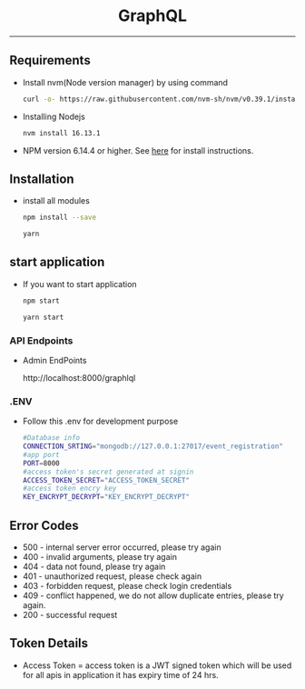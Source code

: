 <h1 align="center">
  	<span>GraphQL</span>
</h1>

---

## Requirements

-   Install nvm(Node version manager) by using command
    ```sh
    curl -o- https://raw.githubusercontent.com/nvm-sh/nvm/v0.39.1/install.sh | bash
    ```
-   Installing Nodejs
    ```sh
    nvm install 16.13.1
    ```
-   NPM version 6.14.4 or higher. See [here](https://www.npmjs.com/get-npm) for install instructions.
   

## Installation


-   install all modules

    ```sh
    npm install --save
    ```

    ```sh
    yarn
    ```
    

## start application

-   If you want to start application

    ```sh
    npm start
    ```

    ```sh
    yarn start
    ```
### API Endpoints

-  Admin EndPoints

    http://localhost:8000/graphlql

### .ENV

- Follow this .env for development purpose
    ```sh
    #Database info
    CONNECTION_SRTING="mongodb://127.0.0.1:27017/event_registration"
    #app port
    PORT=8000
    #access token's secret generated at signin
    ACCESS_TOKEN_SECRET="ACCESS_TOKEN_SECRET"
    #access token encry key
    KEY_ENCRYPT_DECRYPT="KEY_ENCRYPT_DECRYPT"
    ```

## Error Codes

- 500 - internal server error occurred, please try again
- 400 - invalid arguments, please try again
- 404 - data not found, please try again
- 401 - unauthorized request, please check again
- 403 - forbidden request, please check login credentials
- 409 - conflict happened, we do not allow duplicate entries, please try   again.
- 200 - successful request

## Token Details

- Access Token = access token is a JWT signed token which will be used for all apis in application it has expiry time of 24 hrs.